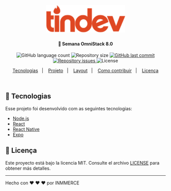 <h1 align="center">
    <img alt="Tindev" title="#tindev" src=".github/tindev.svg" width="250px" />
</h1>

<h4 align="center">
  🚀 Semana OmniStack 8.0
</h4>
<p align="center">
  <img alt="GitHub language count" src="https://img.shields.io/github/languages/count/zeluizr/tindev">

  <img alt="Repository size" src="https://img.shields.io/github/repo-size/zeluizr/tindev">
  
  <a href="https://github.com/zeluizr/tindev/commits/master">
    <img alt="GitHub last commit" src="https://img.shields.io/github/last-commit/zeluizr/tindev">
  </a>

  <a href="https://github.com/zeluizr/tindev/issues">
    <img alt="Repository issues" src="https://img.shields.io/github/issues/zeluizr/tindev">
  </a>

  <img alt="License" src="https://img.shields.io/badge/license-MIT-brightgreen">
</p>

<p align="center">
  <a href="#rocket-tecnologias">Tecnologias</a>&nbsp;&nbsp;&nbsp;|&nbsp;&nbsp;&nbsp;
  <a href="#-projeto">Projeto</a>&nbsp;&nbsp;&nbsp;|&nbsp;&nbsp;&nbsp;
  <a href="#-layout">Layout</a>&nbsp;&nbsp;&nbsp;|&nbsp;&nbsp;&nbsp;
  <a href="#-como-contribuir">Como contribuir</a>&nbsp;&nbsp;&nbsp;|&nbsp;&nbsp;&nbsp;
  <a href="#memo-licença">Licença</a>
</p>

<br>

## :rocket: Tecnologias

Esse projeto foi desenvolvido com as seguintes tecnologias:

- [Node.js](https://nodejs.org/en/)
- [React](https://reactjs.org)
- [React Native](https://facebook.github.io/react-native/)
- [Expo](https://expo.io/)

## :memo: Licença

Este proyecto está bajo la licencia MIT. Consulte el archivo [LICENSE](https://inmmerce.mit-license.org/) para obtener más detalles.

---

Hecho con :heart: :heart: :heart: por INMMERCE
